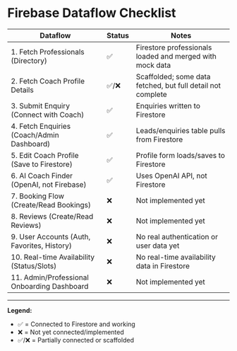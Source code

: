 # Firebase Dataflow Checklist

| Dataflow                                      | Status      | Notes                                                      |
|-----------------------------------------------|-------------|------------------------------------------------------------|
| 1. Fetch Professionals (Directory)            | ✅          | Firestore professionals loaded and merged with mock data   |
| 2. Fetch Coach Profile Details                | ✅/❌       | Scaffolded; some data fetched, but full detail not complete|
| 3. Submit Enquiry (Connect with Coach)        | ✅          | Enquiries written to Firestore                             |
| 4. Fetch Enquiries (Coach/Admin Dashboard)    | ✅          | Leads/enquiries table pulls from Firestore                 |
| 5. Edit Coach Profile (Save to Firestore)     | ✅          | Profile form loads/saves to Firestore                      |
| 6. AI Coach Finder (OpenAI, not Firebase)     | ✅          | Uses OpenAI API, not Firestore                             |
| 7. Booking Flow (Create/Read Bookings)        | ❌          | Not implemented yet                                        |
| 8. Reviews (Create/Read Reviews)              | ❌          | Not implemented yet                                        |
| 9. User Accounts (Auth, Favorites, History)   | ❌          | No real authentication or user data yet                    |
| 10. Real-time Availability (Status/Slots)     | ❌          | No real-time availability data in Firestore                |
| 11. Admin/Professional Onboarding Dashboard   | ❌          | Not implemented yet                                        |

---

**Legend:**
- ✅ = Connected to Firestore and working
- ❌ = Not yet connected/implemented
- ✅/❌ = Partially connected or scaffolded 